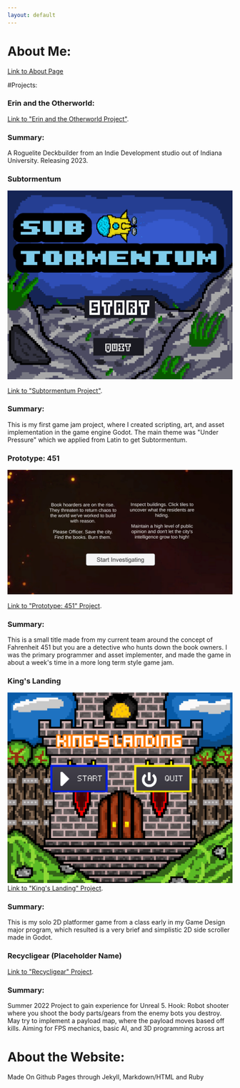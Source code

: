 ```yaml
---
layout: default
---
```

# About Me:
[Link to About Page](./about.html)

#Projects:

### Erin and the Otherworld:
[Link to "Erin and the Otherworld Project"](./Otherworld.html "Otherworld Project").

### Summary:
A Roguelite Deckbuilder from an Indie Development studio out of Indiana University. Releasing 2023. 

### Subtormentum
![Subtormentum Project](/assets/images/Subtormentum.png)

[Link to "Subtormentum Project"](./Subtormentum.html "Subtormentum Project").

### Summary:
This is my first game jam project, where I created scripting, art, and asset implementation in the game engine Godot. The main theme was "Under Pressure" which we applied from Latin to get Subtormentum.


### Prototype: 451
![Prototype: 451](/assets/images/prototype.png)

[Link to "Prototype: 451" Project](./Prototype451.html "Prototype: 451").

### Summary:
This is a small title made from my current team around the concept of Fahrenheit 451 but you are a detective who hunts down the book owners. I was the primary programmer and asset implementer, and made the game in about a week's time in a more long term style game jam.

### King's Landing
![King's Land Project](/assets/images/King_landing.png)
[Link to "King's Landing" Project](./Kinglanding.html "King's Landing Project").

### Summary: 
This is my solo 2D platformer game from a class early in my Game Design major program, which resulted is a very brief and simplistic 2D side scroller made in Godot. 

### Recycligear (Placeholder Name)
[Link to "Recycligear" Project](./Recycligear.html "Recycligeart").

### Summary:
Summer 2022 Project to gain experience for Unreal 5. Hook: Robot shooter where you shoot the body parts/gears from the enemy bots you destroy. May try to implement a payload map, where the payload moves based off kills. Aiming for FPS mechanics, basic AI, and 3D programming across art

# About the Website:

Made On Github Pages through Jekyll, Markdown/HTML and Ruby


